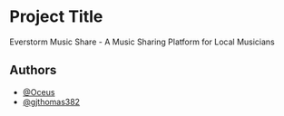 # Project Title

Everstorm Music Share - A Music Sharing Platform for Local Musicians


## Authors

- [@Oceus](https://www.github.com/oceus)
- [@gjthomas382](https://www.github.com/gjthomas382)

